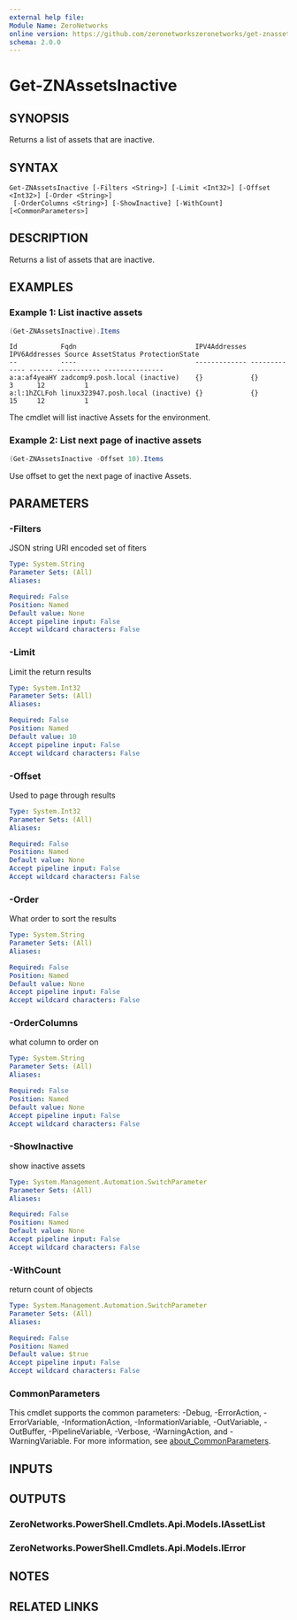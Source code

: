 ```yaml
---
external help file:
Module Name: ZeroNetworks
online version: https://github.com/zeronetworkszeronetworks/get-znassetsinactive
schema: 2.0.0
---
```


# Get-ZNAssetsInactive

## SYNOPSIS
Returns a list of assets that are inactive.

## SYNTAX

```
Get-ZNAssetsInactive [-Filters <String>] [-Limit <Int32>] [-Offset <Int32>] [-Order <String>]
 [-OrderColumns <String>] [-ShowInactive] [-WithCount] [<CommonParameters>]
```

## DESCRIPTION
Returns a list of assets that are inactive.

## EXAMPLES

### Example 1: List inactive assets
```powershell
(Get-ZNAssetsInactive).Items                                 
```

```output
Id           Fqdn                              IPV4Addresses IPV6Addresses Source AssetStatus ProtectionState
--           ----                              ------------- ------------- ------ ----------- ---------------
a:a:af4yeaHY zadcomp9.posh.local (inactive)    {}            {}            3      12          1
a:l:1hZCLFoh linux323947.posh.local (inactive) {}            {}            15     12          1
```

The cmdlet will list inactive Assets for the environment.

### Example 2: List next page of inactive assets
```powershell
(Get-ZNAssetsInactive -Offset 10).Items

```

Use offset to get the next page of inactive Assets.

## PARAMETERS

### -Filters
JSON string URI encoded set of fiters

```yaml
Type: System.String
Parameter Sets: (All)
Aliases:

Required: False
Position: Named
Default value: None
Accept pipeline input: False
Accept wildcard characters: False
```

### -Limit
Limit the return results

```yaml
Type: System.Int32
Parameter Sets: (All)
Aliases:

Required: False
Position: Named
Default value: 10
Accept pipeline input: False
Accept wildcard characters: False
```

### -Offset
Used to page through results

```yaml
Type: System.Int32
Parameter Sets: (All)
Aliases:

Required: False
Position: Named
Default value: None
Accept pipeline input: False
Accept wildcard characters: False
```

### -Order
What order to sort the results

```yaml
Type: System.String
Parameter Sets: (All)
Aliases:

Required: False
Position: Named
Default value: None
Accept pipeline input: False
Accept wildcard characters: False
```

### -OrderColumns
what column to order on

```yaml
Type: System.String
Parameter Sets: (All)
Aliases:

Required: False
Position: Named
Default value: None
Accept pipeline input: False
Accept wildcard characters: False
```

### -ShowInactive
show inactive assets

```yaml
Type: System.Management.Automation.SwitchParameter
Parameter Sets: (All)
Aliases:

Required: False
Position: Named
Default value: None
Accept pipeline input: False
Accept wildcard characters: False
```

### -WithCount
return count of objects

```yaml
Type: System.Management.Automation.SwitchParameter
Parameter Sets: (All)
Aliases:

Required: False
Position: Named
Default value: $true
Accept pipeline input: False
Accept wildcard characters: False
```

### CommonParameters
This cmdlet supports the common parameters: -Debug, -ErrorAction, -ErrorVariable, -InformationAction, -InformationVariable, -OutVariable, -OutBuffer, -PipelineVariable, -Verbose, -WarningAction, and -WarningVariable. For more information, see [about_CommonParameters](http://go.microsoft.com/fwlink/?LinkID=113216).

## INPUTS

## OUTPUTS

### ZeroNetworks.PowerShell.Cmdlets.Api.Models.IAssetList

### ZeroNetworks.PowerShell.Cmdlets.Api.Models.IError

## NOTES

## RELATED LINKS

